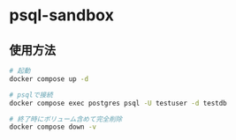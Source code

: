 # psql-sandbox
## 使用方法
```sh
# 起動
docker compose up -d

# psqlで接続
docker compose exec postgres psql -U testuser -d testdb

# 終了時にボリューム含めて完全削除
docker compose down -v
```
